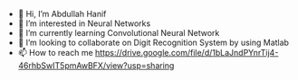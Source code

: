 - 👋 Hi, I’m Abdullah Hanif
- 👀 I’m interested in Neural Networks
- 🌱 I’m currently learning Convolutional Neural Network
- 💞️ I’m looking to collaborate on Digit Recognition System by using Matlab
- 📫 How to reach me https://drive.google.com/file/d/1bLaJndPYnrTij4-46rhbSwIT5pmAwBFX/view?usp=sharing

<!---
Abdullahanif/Abdullahanif is a ✨ special ✨ repository because its `README.md` (this file) appears on your GitHub profile.
You can click the Preview link to take a look at your changes.
--->
